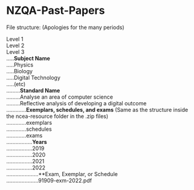 # NZQA-Past-Papers

File structure:
(Apologies for the many periods)

Level 1<br />
Level 2<br />
Level 3<br />
.....**Subject Name**<br />
.....Physics<br />
.....Biology<br />
.....Digital Technology<br />
.....(etc)<br />
.........**Standard Name**<br />
.........Analyse an area of computer science<br />
.........Reflective analysis of developing a digital outcome<br />
.............**Exemplars, schedules, and exams** (Same as the structure inside the ncea-resource folder in the .zip files)<br />
.............exemplars<br />
.............schedules<br />
.............exams<br />
.................**Years**<br />
.................2019<br />
.................2020<br />
.................2021<br />
.................2022<br />
.....................**Exam, Exemplar, or Schedule<br />
.....................91909-exm-2022.pdf<br />
                
          
        
